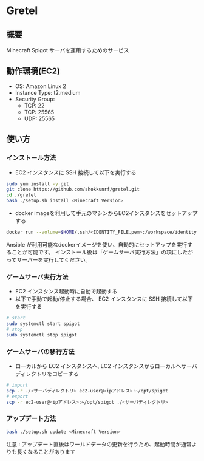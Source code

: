 # Gretel

## 概要

Minecraft Spigot サーバを運用するためのサービス

## 動作環境(EC2)

- OS: Amazon Linux 2
- Instance Type: t2.medium
- Security Group:
  - TCP: 22
  - TCP: 25565
  - UDP: 25565

## 使い方

### インストール方法

- EC2 インスタンスに SSH 接続して以下を実行する

```sh
sudo yum install -y git
git clone https://github.com/shokkunrf/gretel.git
cd ./gretel
bash ./setup.sh install <Minecraft Version>
```

- docker imageを利用して手元のマシンからEC2インスタンスをセットアップする

```sh
docker run --volume=$HOME/.ssh/<IDENTITY_FILE.pem>:/workspace/identity.pem ghcr.io/shokkunrf/gretel-provisioner:latest --minecraft <MINECRAFT_VERSION> -h <USER>@<IP_ADDRESS>
```

Ansible が利用可能なdockerイメージを使い、自動的にセットアップを実行することが可能です。
インストール後は「ゲームサーバ実行方法」の項にしたがってサーバーを実行してください。

### ゲームサーバ実行方法

- EC2 インスタンス起動時に自動で起動する
- 以下で手動で起動/停止する場合、 EC2 インスタンスに SSH 接続して以下を実行する

```sh
# start
sudo systemctl start spigot
# stop
sudo systemctl stop spigot
```

### ゲームサーバの移行方法

- ローカルから EC2 インスタンスへ, EC2 インスタンスからローカルへサーバディレクトリをコピーする

```sh
# import
scp -r ./<サーバディレクトリ> ec2-user@<ipアドレス>:~/opt/spigot
# export
scp -r ec2-user@<ipアドレス>:~/opt/spigot ./<サーバディレクトリ>
```

### アップデート方法

```sh
bash ./setup.sh update <Minecraft Version>
```

注意 : アップデート直後はワールドデータの更新を行うため、起動時間が通常よりも長くなることがあります

